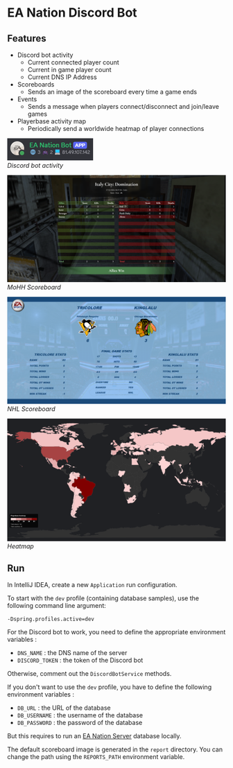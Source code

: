 # EA Nation Discord Bot

## Features

- Discord bot activity
    - Current connected player count
    - Current in game player count
    - Current DNS IP Address
- Scoreboards
    - Sends an image of the scoreboard every time a game ends
- Events
    - Sends a message when players connect/disconnect and join/leave games
- Playerbase activity map
    - Periodically send a worldwide heatmap of player connections

<img src="doc/bot-activity.png" alt="bot activity" /><br/>
*Discord bot activity*

<img src="doc/mohh-scoreboard.png" alt="MoHH scoreboard" /><br/>
*MoHH Scoreboard*

<img src="doc/nhl-scoreboard.png" alt="NHL scoreboard" /><br/>
*NHL Scoreboard*

<img src="doc/heatmap.png" alt="heatmap" /><br/>
*Heatmap*

## Run

In IntelliJ IDEA, create a new `Application` run configuration.

To start with the `dev` profile (containing database samples), use the following command line argument:

```
-Dspring.profiles.active=dev
```

For the Discord bot to work, you need to define the appropriate environment variables :

- `DNS_NAME` : the DNS name of the server
- `DISCORD_TOKEN` : the token of the Discord bot

Otherwise, comment out the `DiscordBotService` methods.

If you don't want to use the `dev` profile, you have to define the following environment variables :

- `DB_URL` : the URL of the database
- `DB_USERNAME` : the username of the database
- `DB_PASSWORD` : the password of the database

But this requires to run an [EA Nation Server](https://github.com/a-blondel/ea-nation-server) database locally.

The default scoreboard image is generated in the `report` directory. You can change the path using the `REPORTS_PATH`
environment variable.  
